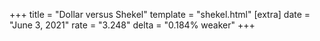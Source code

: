 +++
title = "Dollar versus Shekel"
template = "shekel.html"
[extra]
date = "June  3, 2021"
rate = "3.248"
delta = "0.184% weaker"
+++
